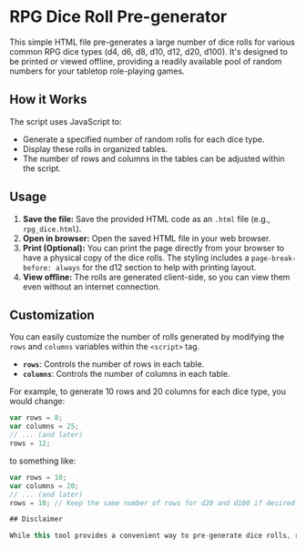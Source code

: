 # RPG Dice Roll Pre-generator

This simple HTML file pre-generates a large number of dice rolls for various common RPG dice types (d4, d6, d8, d10, d12, d20, d100). It's designed to be printed or viewed offline, providing a readily available pool of random numbers for your tabletop role-playing games.

## How it Works

The script uses JavaScript to:

*   Generate a specified number of random rolls for each dice type.
*   Display these rolls in organized tables.
*   The number of rows and columns in the tables can be adjusted within the script.

## Usage

1.  **Save the file:** Save the provided HTML code as an `.html` file (e.g., `rpg_dice.html`).
2.  **Open in browser:** Open the saved HTML file in your web browser.
3.  **Print (Optional):** You can print the page directly from your browser to have a physical copy of the dice rolls. The styling includes a `page-break-before: always` for the d12 section to help with printing layout.
4.  **View offline:** The rolls are generated client-side, so you can view them even without an internet connection.

## Customization

You can easily customize the number of rolls generated by modifying the `rows` and `columns` variables within the `<script>` tag.

*   **`rows`**: Controls the number of rows in each table.
*   **`columns`**: Controls the number of columns in each table.

For example, to generate 10 rows and 20 columns for each dice type, you would change:

```javascript
var rows = 8;
var columns = 25;
// ... (and later)
rows = 12;
```

to something like:

```javascript
var rows = 10;
var columns = 20;
// ... (and later)
rows = 10; // Keep the same number of rows for d20 and d100 if desired

## Disclaimer

While this tool provides a convenient way to pre-generate dice rolls, remember that true randomness is a complex topic. For critical game mechanics where strict statistical distribution is paramount, consider using dedicated dice rolling applications or physical dice. This tool is intended for convenience and quick access to a large pool of numbers.
```

